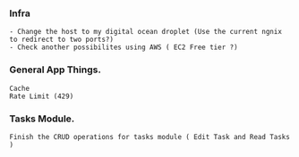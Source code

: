 
### Infra
    - Change the host to my digital ocean droplet (Use the current ngnix to redirect to two ports?)
    - Check another possibilites using AWS ( EC2 Free tier ?)

### General App Things.
    Cache
    Rate Limit (429)

### Tasks Module.
    Finish the CRUD operations for tasks module ( Edit Task and Read Tasks )


